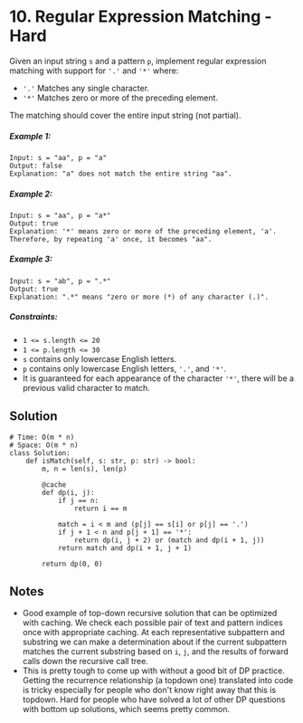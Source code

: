 # 10. Regular Expression Matching - Hard

Given an input string `s` and a pattern `p`, implement regular expression matching with support for `'.'` and `'*'` where:

- `'.'` Matches any single character.​​​​
- `'*'` Matches zero or more of the preceding element.

The matching should cover the entire input string (not partial).

##### Example 1:

```
Input: s = "aa", p = "a"
Output: false
Explanation: "a" does not match the entire string "aa".
```

##### Example 2:

```
Input: s = "aa", p = "a*"
Output: true
Explanation: '*' means zero or more of the preceding element, 'a'. Therefore, by repeating 'a' once, it becomes "aa".
```

##### Example 3:

```
Input: s = "ab", p = ".*"
Output: true
Explanation: ".*" means "zero or more (*) of any character (.)".
```


##### Constraints:

- `1 <= s.length <= 20`
- `1 <= p.length <= 30`
- `s` contains only lowercase English letters.
- `p` contains only lowercase English letters, `'.'`, and `'*'`.
- It is guaranteed for each appearance of the character `'*'`, there will be a previous valid character to match.


## Solution
```
# Time: O(m * n)
# Space: O(m * n)
class Solution:
    def isMatch(self, s: str, p: str) -> bool:
        m, n = len(s), len(p)

        @cache
        def dp(i, j):
            if j == n:
                return i == m
            
            match = i < m and (p[j] == s[i] or p[j] == '.')
            if j + 1 < n and p[j + 1] == '*':
                return dp(i, j + 2) or (match and dp(i + 1, j))
            return match and dp(i + 1, j + 1)
        
        return dp(0, 0)
```

## Notes
- Good example of top-down recursive solution that can be optimized with caching. We check each possible pair of text and pattern indices once with appropriate caching. At each representative subpattern and substring we can make a determination about if the current subpattern matches the current substring based on `i`, `j`, and the results of forward calls down the recursive call tree.
- This is pretty tough to come up with without a good bit of DP practice. Getting the recurrence relationship (a topdown one) translated into code is tricky especially for people who don't know right away that this is topdown. Hard for people who have solved a lot of other DP questions with bottom up solutions, which seems pretty common.